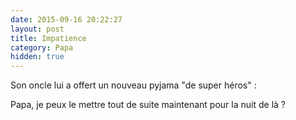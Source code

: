 ```yaml
---
date: 2015-09-16 20:22:27
layout: post
title: Impatience
category: Papa
hidden: true
---
```


Son oncle lui a offert un nouveau pyjama "de super héros" :

  Papa, je peux le mettre tout de suite maintenant pour la nuit de là ?


